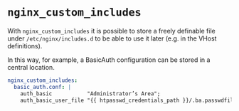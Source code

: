# `nginx_custom_includes`

With `nginx_custom_includes` it is possible to store a freely definable file under `/etc/nginx/includes.d` to be able to use it later (e.g. in the VHost definitions).

In this way, for example, a BasicAuth configuration can be stored in a central location.

```yaml
nginx_custom_includes:
  basic_auth.conf: |
    auth_basic           "Administrator’s Area";
    auth_basic_user_file "{{ htpasswd_credentials_path }}/.ba.passwdfile";
```

